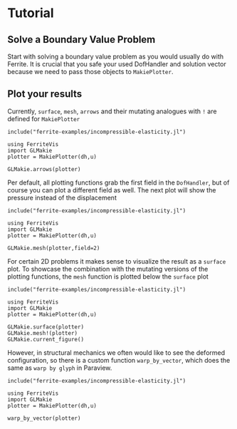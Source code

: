 # Tutorial

## Solve a Boundary Value Problem

Start with solving a boundary value problem as you would usually do with Ferrite. It is crucial that you safe your used DofHandler
and solution vector because we need to pass those objects to `MakiePlotter`.


## Plot your results

Currently, `surface`, `mesh`, `arrows` and their mutating analogues with `!` are defined for `MakiePlotter`

```@example
include("ferrite-examples/incompressible-elasticity.jl")

using FerriteVis
import GLMakie
plotter = MakiePlotter(dh,u)

GLMakie.arrows(plotter)
```

Per default, all plotting functions grab the first field in the `DofHandler`, but of course you can plot a different field as well.
The next plot will show the pressure instead of the displacement

```@example 
include("ferrite-examples/incompressible-elasticity.jl")

using FerriteVis
import GLMakie
plotter = MakiePlotter(dh,u)

GLMakie.mesh(plotter,field=2)
```

For certain 2D problems it makes sense to visualize the result as a `surface` plot. To showcase the combination with the mutating versions of the plotting functions,
the `mesh` function is plotted below the `surface` plot

```@example 
include("ferrite-examples/incompressible-elasticity.jl")

using FerriteVis
import GLMakie
plotter = MakiePlotter(dh,u)

GLMakie.surface(plotter)
GLMakie.mesh!(plotter)
GLMakie.current_figure()
```

However, in structural mechanics we often would like to see the deformed configuration,
so there is a custom function `warp_by_vector`, which does the same as `warp by glyph` in Paraview.

```@example
include("ferrite-examples/incompressible-elasticity.jl")

using FerriteVis
import GLMakie
plotter = MakiePlotter(dh,u)

warp_by_vector(plotter)
```
